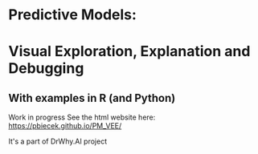 # Predictive Models: 
# Visual Exploration, Explanation and Debugging
## With examples in R (and Python)

Work in progress 
See the html website here: https://pbiecek.github.io/PM_VEE/

It's a part of DrWhy.AI project
